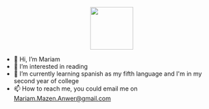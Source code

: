 <div id="header" align="center">
  <img src="[https://media.giphy.com/media/M9gbBd9nbDrOTu1Mqx/giphy.gif](https://media.giphy.com/media/v1.Y2lkPTc5MGI3NjExcWw5bmV4OHhqdDl5YTl6Z3JmbTR5OXBwd3Jtemw0dmV6Y3N4a3k4MiZlcD12MV9pbnRlcm5hbF9naWZfYnlfaWQmY3Q9Zw/R03zWv5p1oNSQd91EP/giphy.gif)" width="100"/>
</div>



- 👋 Hi, I’m Mariam 
- 👀 I’m interested in reading
- 🌱 I’m currently learning spanish as my fifth language and I'm in my second year of college 
- 📫 How to reach me, you could email me on Mariam.Mazen.Anwer@gmail.com

<!---
Mariammazen147/Mariammazen147 is a ✨ special ✨ repository because its `README.md` (this file) appears on your GitHub profile.
You can click the Preview link to take a look at your changes.
--->

